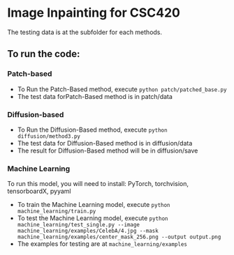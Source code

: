 # Image Inpainting for CSC420

The testing data is at the subfolder for each methods.

## To run the code:

### Patch-based

- To Run the Patch-Based method, execute `python patch/patched_base.py`
- The test data forPatch-Based method is in patch/data

### Diffusion-based

- To Run the Diffusion-Based method, execute `python diffusion/method3.py`
- The test data for Diffusion-Based method is in diffusion/data
- The result for Diffusion-Based method will be in diffusion/save

### Machine Learning

To run this model, you will need to install: PyTorch, torchvision, tensorboardX, pyyaml

- To train the Machine Learning model, execute `python machine_learning/train.py`
- To test the Machine Learning model, execute `python machine_learning/test_single.py --image machine_learning/examples/CelebA/4.jpg --mask machine_learning/examples/center_mask_256.png --output output.png`
- The examples for testing are at `machine_learning/examples`

